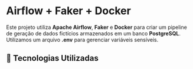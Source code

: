 # Airflow + Faker + Docker

Este projeto utiliza **Apache Airflow**, **Faker** e **Docker** para criar um pipeline de geração de dados fictícios armazenados em um banco **PostgreSQL**. Utilizamos um arquivo **.env** para gerenciar variáveis sensíveis.

## 🚀 Tecnologias Utilizadas
